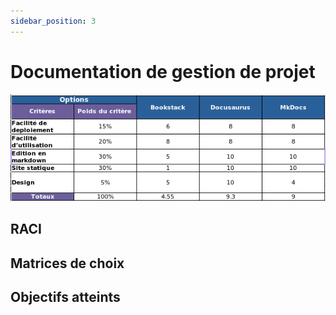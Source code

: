 ```yaml
---
sidebar_position: 3
---
```


# Documentation de gestion de projet

![](./img/mc_doc.png)

## RACI

## Matrices de choix

## Objectifs atteints
